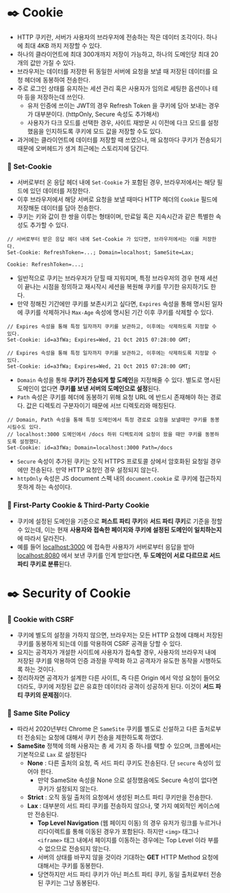 # ✒️ Cookie

- HTTP 쿠키란, 서버가 사용자의 브라우저에 전송하는 작은 데이터 조각이다. 하나에 최대 4KB 까지 저장할 수 있다.
- 하나의 클라이언트에 최대 300개까지 저장이 가능하고, 하나의 도메인당 최대 20개의 값만 가질 수 있다.
- 브라우저는 데이터를 저장한 뒤 동일한 서버에 요청을 보낼 때 저장된 데이터를 요청 헤더에 동봉하여 전송한다.
- 주로 로그인 상태를 유지하는 세션 관리 혹은 사용자가 임의로 세팅한 옵션이나 테마 등을 저장하는데 쓰인다.
    - 유저 인증에 쓰이는 JWT의 경우 Refresh Token 을 쿠키에 담아 보내는 경우가 대부분이다. (httpOnly, Secure 속성도 추가해서)
    - 사용자가 다크 모드를 선택한 경우, 사이트 재방문 시 이전에 다크 모드를 설정했음을 인지하도록 쿠키에 모드 값을 저장할 수도 있다.
- 과거에는 클라이언트에 데이터를 저장할 때 쓰였으나, 매 요청마다 쿠키가 전송되기 때문에 오버헤드가 생겨 최근에는 스토리지에 담긴다.

### 📒 Set-Cookie

- 서버로부터 온 응답 헤더 내에 `Set-Cookie` 가 포함된 경우, 브라우저에서는 해당 필드에 있던 데이터를 저장한다.
- 이후 브라우저에서 해당 서버로 요청을 보낼 때마다 HTTP 헤더의 `Cookie` 필드에 저장해둔 데이터를 담아 전송한다.
- 쿠키는 키와 값이 한 쌍을 이루는 형태이며, 만료일 혹은 지속시간과 같은 특별한 속성도 추가할 수 있다.

```
// 서버로부터 받은 응답 헤더 내에 Set-Cookie 가 있다면, 브라우저에서는 이를 저장한다.
Set-Cookie: RefreshToken=...; Domain=localhost; SameSite=Lax; 

Cookie: RefreshToken=...;
```

- 일반적으로 쿠키는 브라우저가 닫힐 때 지워지며, 특정 브라우저의 경우 현재 세션이 끝나는 시점을 정의하고 재시작시 세션을 복원해 쿠키를 무기한 유지하기도 한다.
- 만약 정해진 기간에만 쿠키를 보존시키고 싶다면, `Expires` 속성을 통해 명시된 일자에 쿠키를 삭제하거나 `Max-Age` 속성에 명시된 기간 이후 쿠키를 삭제할 수 있다.

```
// Expires 속성을 통해 특정 일자까지 쿠키를 보관하고, 이후에는 삭제하도록 지정할 수 있다.
Set-Cookie: id=a3fWa; Expires=Wed, 21 Oct 2015 07:28:00 GMT;

// Expires 속성을 통해 특정 일자까지 쿠키를 보관하고, 이후에는 삭제하도록 지정할 수 있다.
Set-Cookie: id=a3fWa; Expires=Wed, 21 Oct 2015 07:28:00 GMT;
```

- `Domain` 속성을 통해 **쿠키가 전송되게 할 도메인**을 지정해줄 수 있다. 별도로 명시된 도메인이 없다면 **쿠키를 보낸 서버의 도메인으로 설정**된다.
- `Path` 속성은 쿠키를 헤더에 동봉하기 위해 요청 URL 에 반드시 존재해야 하는 경로다. 값은 디렉토리 구분자이기 때문에 서브 디렉토리와 매칭된다.

```
// Domain, Path 속성을 통해 특정 도메인에서 특정 경로로 요청을 보낼때만 쿠키를 동봉시킬수도 있다.
// localhost:3000 도메인에서 /docs 하위 디렉토리에 요청이 왔을 때만 쿠키를 동봉하도록 설정했다.
Set-Cookie: id=a3fWa; Domain=localhost:3000 Path=/docs
```

- `Secure` 속성이 추가된 쿠키는 오직 HTTPS 프로토콜 상에서 암호화된 요청일 경우에만 전송된다. 만약 HTTP 요청인 경우 설정되지 않는다.
- `httpOnly` 속성은 JS document 스펙 내의 `document.cookie` 로 쿠키에 접근하지 못하게 하는 속성이다.

### 📒 First-Party Cookie & Third-Party Cookie

- 쿠키에 설정된 도메인을 기준으로 **퍼스트 파티 쿠키**와 **서드 파티 쿠키**로 기준을 정할 수 있는데, 이는 현재 **사용자와 접속한 페이지와 쿠키에 설정된 도메인이 일치하는지**에 따라서 달라진다.
- 예를 들어 [localhost:3000](http://localhost:3000) 에 접속한 사용자가 서버로부터 응답을 받아 [localhost:8080](http://localhost:8080) 에서 보낸 쿠키를 인계 받았다면, **두 도메인이 서로 다르므로 서드 파티 쿠키로 분류**된다.

# ✒️ Security of Cookie

### 📒 Cookie with CSRF

- 쿠키에 별도의 설정을 가하지 않으면, 브라우저는 모든 HTTP 요청에 대해서 저장된 쿠키를 동봉하게 되는데 이를 악용하여 CSRF 공격을 당할 수 있다.
- 요지는 공격자가 개설한 사이트에 사용자가 접속할 경우, 사용자의 브라우저 내에 저장된 쿠키를 악용하여 인증 과정을 무력화 하고 공격자가 유도한 동작을 시행하도록 하는 것이다.
- 정리하자면 공격자가 설계한 다른 사이트, 즉 다른 Origin 에서 악성 요청이 들어오더라도, 쿠키에 저장된 값은 유효한 데이터라 공격이 성공하게 된다. 이것이 **서드 파티 쿠키의 문제점**이다.

### 📒 Same Site Policy

- 따라서 2020년부터 Chrome 은 `SameSite` 쿠키를 별도로 신설하고 다른 출처로부터 전송되는 요청에 대해서 쿠키 전송을 제한하도록 하였다.
- **SameSite** 정책에 의해 사용자는 총 세 가지 중 하나를 택할 수 있으며, 크롬에서는 기본적으로 `Lax` 로 설정된다
    - **None** : 다른 출처의 요청, 즉 서드 파티 쿠키도 전송된다. 단 `secure` 속성이 있어야 한다.
        - 만약 SameSite 속성을 None 으로 설정했음에도 Secure 속성이 없다면 쿠키가 설정되지 않는다.
    - **Strict** : 오직 동일 출처의 요청에서 생성된 퍼스트 파티 쿠키만을 전송한다.
    - **Lax** : 대부분의 서드 파티 쿠키를 전송하지 않으나, 몇 가지 예외적인 케이스에만 전송된다.
        - **Top Level Navigation** (웹 페이지 이동) 의 경우 유저가 링크를 누르거나 리다이렉트를 통해 이동된 경우가 포함된다. 하지만 `<img>` 태그나 `<iframe>` 태그 내에서 페이지를 이동하는 경우에는 Top Level 이라 부를 수 없으므로 전송되지 않는다.
        - 서버의 상태를 바꾸지 않을 것이라 기대하는 **GET** HTTP Method 요청에 대해서는 쿠키를 동봉한다.
        - 당연하지만 서드 파티 쿠키가 아닌 퍼스트 파티 쿠키, 동일 출처로부터 전송된 쿠키는 그냥 동봉된다.